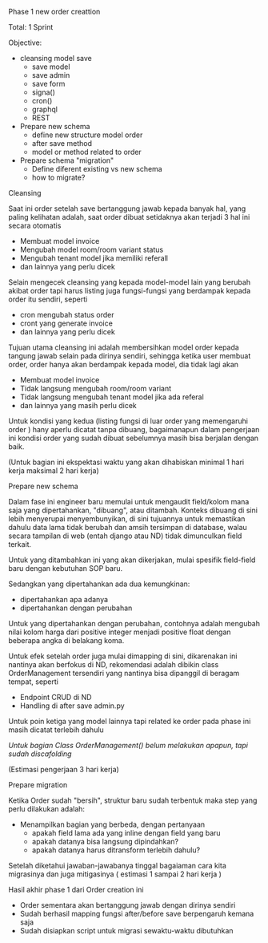 Phase 1 new order creattion 

Total: 1 Sprint

Objective:

- cleansing model save
	- save model
	- save admin
	- save form
	- signa()
	- cron()
	- graphql
	- REST
- Prepare new schema
	- define new structure model order
	- after save method
	- model or method related to order
- Prepare schema "migration"
	- Define diferent existing vs new schema
	- how to migrate?

Cleansing

Saat ini order setelah save bertanggung jawab kepada banyak hal, yang paling kelihatan adalah, saat order dibuat setidaknya akan terjadi 3 hal ini secara otomatis
- Membuat model invoice
- Mengubah model room/room variant status
- Mengubah tenant model jika memiliki referall
- dan lainnya yang perlu dicek

Selain mengecek cleansing yang kepada model-model lain yang berubah akibat order tapi harus listing juga fungsi-fungsi yang berdampak kepada order itu sendiri, seperti
- cron mengubah status order
- cront yang generate invoice
- dan lainnya yang perlu dicek

Tujuan utama cleansing ini adalah membersihkan model order kepada tangung jawab selain pada dirinya sendiri, sehingga ketika user membuat order, order hanya akan berdampak kepada model, dia tidak lagi akan
- Membuat model invoice
- Tidak langsung mengubah room/room variant
- Tidak langsung mengubah tenant model jika ada referal
- dan lainnya yang masih perlu dicek

Untuk kondisi yang kedua (listing fungsi di luar order yang memengaruhi order ) hany aperlu dicatat tanpa dibuang, bagaimanapun dalam pengerjaan ini kondisi order yang sudah dibuat sebelumnya masih bisa berjalan dengan baik.

(Untuk bagian ini ekspektasi waktu yang akan dihabiskan minimal 1 hari kerja maksimal 2 hari kerja)

Prepare new schema

Dalam fase ini engineer baru memulai untuk mengaudit field/kolom mana saja yang dipertahankan, "dibuang", atau ditambah. Konteks dibuang di sini lebih menyerupai menyembunyikan, di sini tujuannya untuk memastikan dahulu data lama tidak berubah dan amsih tersimpan di database, walau secara tampilan di web (entah django atau ND) tidak dimunculkan field terkait.

Untuk yang ditambahkan ini yang akan dikerjakan, mulai spesifik field-field baru dengan kebutuhan SOP baru.

Sedangkan yang dipertahankan ada dua kemungkinan:
- dipertahankan apa adanya
- dipertahankan dengan perubahan

Untuk yang dipertahankan dengan perubahan, contohnya adalah mengubah nilai kolom harga dari positive integer menjadi positive float dengan beberapa angka di belakang koma.

Untuk efek setelah order juga mulai dimapping di sini, dikarenakan ini nantinya akan berfokus di ND, rekomendasi adalah dibikin class OrderManagement tersendiri yang nantinya bisa dipanggil di beragam tempat, seperti
- Endpoint CRUD di ND
- Handling di after save admin.py

Untuk poin ketiga yang model lainnya tapi related ke order pada phase ini masih dicatat terlebih dahulu

*Untuk bagian Class OrderManagement() belum melakukan apapun, tapi sudah discafolding*

(Estimasi pengerjaan 3 hari kerja)

Prepare migration

Ketika Order sudah "bersih", struktur baru sudah terbentuk maka step yang perlu dilakukan adalah:
- Menampilkan bagian yang berbeda, dengan pertanyaan
	- apakah field lama ada yang inline dengan field yang baru
	- apakah datanya bisa langsung dipindahkan?
	- apakah datanya harus ditransform terlebih dahulu?

Setelah diketahui jawaban-jawabanya tinggal bagaiaman cara kita migrasinya dan juga mitigasinya
( estimasi 1 sampai 2 hari kerja )

Hasil akhir phase 1 dari Order creation ini

- Order sementara akan bertanggung jawab dengan dirinya sendiri
- Sudah berhasil mapping fungsi after/before save berpengaruh kemana saja
- Sudah disiapkan script untuk migrasi sewaktu-waktu dibutuhkan